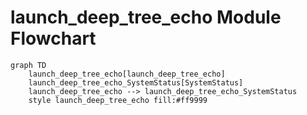 # launch_deep_tree_echo Module Flowchart

```mermaid
graph TD
    launch_deep_tree_echo[launch_deep_tree_echo]
    launch_deep_tree_echo_SystemStatus[SystemStatus]
    launch_deep_tree_echo --> launch_deep_tree_echo_SystemStatus
    style launch_deep_tree_echo fill:#ff9999
```